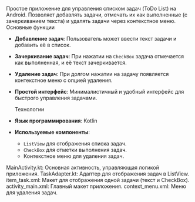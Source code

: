 Простое приложение для управления списком задач (ToDo List) на Android. Позволяет добавлять задачи, отмечать их как выполненные (с зачеркиванием текста) и удалять задачи через контекстное меню.
Основные функции
- **Добавление задач**: Пользователь может ввести текст задачи и добавить её в список.
- **Зачеркивание задач**: При нажатии на `CheckBox` задача отмечается как выполненная, и её текст зачеркивается.
- **Удаление задач**: При долгом нажатии на задачу появляется контекстное меню с опцией удаления.
- **Простой интерфейс**: Минималистичный и удобный интерфейс для быстрого управления задачами.

  Технологии
- **Язык программирования**: Kotlin
- **Используемые компоненты**:
  - `ListView` для отображения списка задач.
  - `CheckBox` для отметки выполнения задач.
  - Контекстное меню для удаления задач.

MainActivity.kt: Основная активность, управляющая логикой приложения.
TaskAdapter.kt: Адаптер для отображения задач в ListView.
item_task.xml: Макет для отображения одной задачи (текст и CheckBox).
activity_main.xml: Главный макет приложения.
context_menu.xml: Меню для удаления задач.
